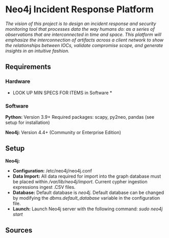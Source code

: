 # Neo4j Incident Response Platform
*The vision of this project is to design an incident response and security monitoring tool that processes data the way humans do: as a series of observations that are interconnected in time and space. This platform will emphasize the interconnection of artifacts across a client network to show the relationships between IOCs, validate compromise scope, and generate insights in an intuitive fashion.*
## Requirements
### Hardware
* LOOK UP MIN SPECS FOR ITEMS in Software *
### Software
**Python:** Version 3.9+
Required packages: scapy, py2neo, pandas (see setup for installation)

**Neo4j:** Version 4.4+ (Community or Enterprise Edition)
## Setup

**Neo4j:**
* **Configuration:** /etc/neo4j/neo4j.conf
* **Data Import:** All data required for import into the graph database must be placed within */var/lib/neo4j/import*. Current cypher ingestion expressions ingest .CSV files.
* **Database:** Default database is *neo4j*. Default database can be changed by modifying the *dbms.default_database* variable in the configuration file.
* **Launch:** Launch Neo4j server with the following command: *sudo neo4j start*
## Sources
